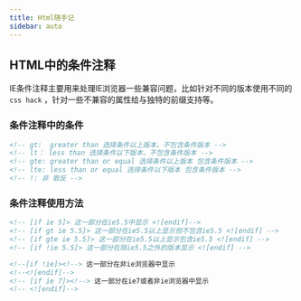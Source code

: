 ```yaml
---
title: Html随手记
sidebar: auto
---
```


## HTML中的条件注释

IE条件注释主要用来处理IE浏览器一些兼容问题，比如针对不同的版本使用不同的 `css hack` ，针对一些不兼容的属性给与独特的前缀支持等。

### 条件注释中的条件

``` html
<!-- gt:  greater than 选择条件以上版本，不包含条件版本 -->
<!-- lt： less than 选择条件以下版本，不包含条件版本 -->
<!-- gte: greater than or equal 选择条件以上版本 包含条件版本 -->
<!-- lte: less than or equal 选择条件以下版本 包含条件版本 -->
<!-- !: 非 取反 -->
```

### 条件注释使用方法

``` html
<!-- [if ie 5]> 这一部分在ie5.5中显示 <![endif]-->
<!-- [if gt ie 5.5]> 这一部分在ie5.5以上显示但不包含ie5.5 <![endif] -->
<!-- [if gte ie 5.5]> 这一部分在ie5.5以上显示包含ie5.5 <![endif] -->
<!-- [if !ie 5.5]> 这一部分在除ie5.5之外的版本显示 <![endif] -->

<!--[if !ie]><!--> 这一部分在非ie浏览器中显示
<!--<![endif]-->
<!-- [if ie 7]><!--> 这一部分在ie7或者非ie浏览器中显示
<!-- <![endif]-->
```


